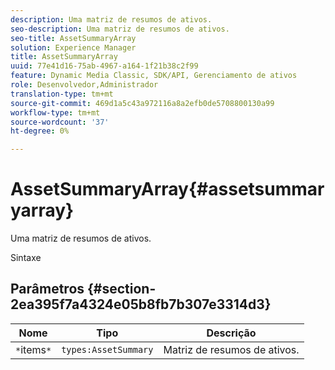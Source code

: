 ```yaml
---
description: Uma matriz de resumos de ativos.
seo-description: Uma matriz de resumos de ativos.
seo-title: AssetSummaryArray
solution: Experience Manager
title: AssetSummaryArray
uuid: 77e41d16-75ab-4967-a164-1f21b38c2f99
feature: Dynamic Media Classic, SDK/API, Gerenciamento de ativos
role: Desenvolvedor,Administrador
translation-type: tm+mt
source-git-commit: 469d1a5c43a972116a8a2efb0de5708800130a99
workflow-type: tm+mt
source-wordcount: '37'
ht-degree: 0%

---
```



# AssetSummaryArray{#assetsummaryarray}

Uma matriz de resumos de ativos.

Sintaxe

## Parâmetros {#section-2ea395f7a4324e05b8fb7b307e3314d3}

| Nome | Tipo | Descrição |
|---|---|---|
| `*`items`*` | `types:AssetSummary` | Matriz de resumos de ativos. |

